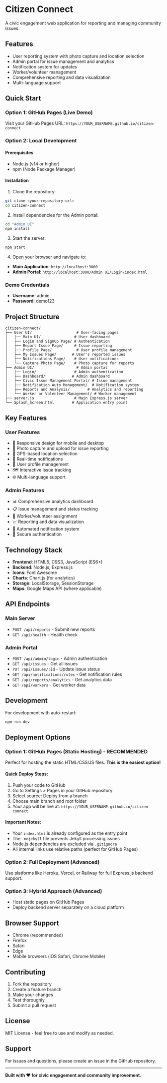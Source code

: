 # Citizen Connect
A civic engagement web application for reporting and managing community issues.

## Features
- User reporting system with photo capture and location selection
- Admin portal for issue management and analytics
- Notification system for updates
- Worker/volunteer management
- Comprehensive reporting and data visualization
- Multi-language support

## Quick Start

### Option 1: GitHub Pages (Live Demo)
Visit your GitHub Pages URL: `https://YOUR_USERNAME.github.io/citizen-connect`

### Option 2: Local Development

#### Prerequisites
- Node.js (v14 or higher)
- npm (Node Package Manager)

#### Installation

1. Clone the repository:
```bash
git clone <your-repository-url>
cd citizen-connect
```

2. Install dependencies for the Admin portal:
```bash
cd "Admin UI"
npm install
```

3. Start the server:
```bash
npm start
```

4. Open your browser and navigate to:
- **Main Application**: `http://localhost:3000`
- **Admin Portal**: `http://localhost:3000/Admin UI/Login/index.html`

### Demo Credentials
- **Username**: admin
- **Password**: demo123

## Project Structure

```
citizen-connect/
├── User UI/                    # User-facing pages
│   ├── Main UI/               # User dashboard
│   ├── Login and SignUp Page/ # Authentication
│   ├── Report Issue Page/     # Issue reporting
│   ├── Profile Page/           # User profile management
│   ├── My Issues Page/       # User's reported issues
│   ├── Notifications Page/    # User notifications
│   └── Capture Photo Page/    # Photo capture for reports
├── Admin UI/                   # Admin portal
│   ├── Login/                 # Admin authentication
│   ├── Dashboard/            # Admin dashboard
│   ├── Civic Issue Management Portal/ # Issue management
│   ├── Notification Auto Management/  # Notification system
│   ├── Reports and Analysis/        # Analytics and reporting
│   └── Worker or Volenteer Management/ # Worker management
├── server.js                  # Main Express.js server
└── Splash_Screen.html        # Application entry point
```

## Key Features

### User Features
- 📱 Responsive design for mobile and desktop
- 📸 Photo capture and upload for issue reporting
- 📍 GPS-based location selection
- 🔔 Real-time notifications
- 👤 User profile management
- 🗺️ Interactive issue tracking
- 🌐 Multi-language support

### Admin Features
- 📊 Comprehensive analytics dashboard
- 📋 Issue management and status tracking
- 👥 Worker/volunteer assignment
- 📈 Reporting and data visualization
- 🔔 Automated notification system
- 🔐 Secure authentication

## Technology Stack

- **Frontend**: HTML5, CSS3, JavaScript (ES6+)
- **Backend**: Node.js, Express.js
- **Icons**: Font Awesome
- **Charts**: Chart.js (for analytics)
- **Storage**: LocalStorage, SessionStorage
- **Maps**: Google Maps API (where applicable)

## API Endpoints

### Main Server
- `POST /api/reports` - Submit new reports
- `GET /api/health` - Health check

### Admin Portal
- `POST /api/admin/login` - Admin authentication
- `GET /api/issues` - Get all issues
- `PUT /api/issues/:id` - Update issue status
- `GET /api/notifications/rules` - Get notification rules
- `GET /api/reports/analytics` - Get analytics data
- `GET /api/workers` - Get worker data

## Development

For development with auto-restart:
```bash
npm run dev
```

## Deployment Options

### Option 1: GitHub Pages (Static Hosting) - RECOMMENDED
Perfect for hosting the static HTML/CSS/JS files. **This is the easiest option!**

#### Quick Deploy Steps:
1. Push your code to GitHub
2. Go to Settings > Pages in your GitHub repository
3. Select source: Deploy from a branch
4. Choose main branch and root folder
5. Your app will be live at: `https://YOUR_USERNAME.github.io/citizen-connect`

#### Important Notes:
- Your `index.html` is already configured as the entry point
- The `.nojekyll` file prevents Jekyll processing issues
- Node.js dependencies are excluded via `.gitignore`
- All internal links use relative paths (perfect for GitHub Pages)

### Option 2: Full Deployment (Advanced)
Use platforms like Heroku, Vercel, or Railway for full Express.js backend support.

### Option 3: Hybrid Approach (Advanced)
- Host static pages on GitHub Pages
- Deploy backend server separately on a cloud platform

## Browser Support
- Chrome (recommended)
- Firefox
- Safari
- Edge
- Mobile browsers (iOS Safari, Chrome Mobile)

## Contributing
1. Fork the repository
2. Create a feature branch
3. Make your changes
4. Test thoroughly
5. Submit a pull request

## License
MIT License - feel free to use and modify as needed.

## Support
For issues and questions, please create an issue in the GitHub repository.

---

**Built with ❤️ for civic engagement and community improvement.**